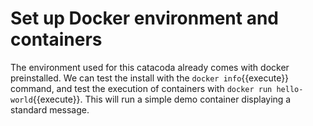 # Set up Docker environment and containers

The environment used for this catacoda already comes with docker preinstalled. We can test the install with the `docker info`{{execute}} command, and test the execution of containers with `docker run hello-world`{{execute}}. This will run a simple demo container displaying a standard message.